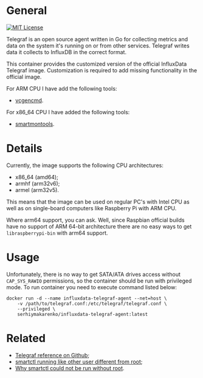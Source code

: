 # General
[![MIT License](https://img.shields.io/badge/License-MIT-blue.svg?style=flat)](https://github.com/SerhiyMakarenko/influxdata-telegraf-dockerized/blob/influxdata-telegraf-dockerized/stable/LICENSE)

Telegraf is an open source agent written in Go for collecting metrics and data on the system it's running on or from other services. Telegraf writes data it collects to InfluxDB in the correct format.

This container provides the customized version of the official InfluxData Telegraf image. Customization is required to add missing functionality in the official image.

For ARM CPU I have add the following tools:
 - [vcgencmd](https://elinux.org/RPI_vcgencmd_usage).

For x86_64 CPU I have added the following tools:
 - [smartmontools](https://www.smartmontools.org/).


# Details
Currently, the image supports the following CPU architectures:
 - x86_64 (amd64);
 - armhf (arm32v6);
 - armel (arm32v5).

This means that the image can be used on regular PC's with Intel CPU as well as on single-board computers like Raspberry Pi with ARM CPU.

Where arm64 support, you can ask. Well, since Raspbian official builds have no support of ARM 64-bit architecture there are no easy ways to get `libraspberrypi-bin` with arm64 support.

# Usage
Unfortunately, there is no way to get SATA/ATA drives access without `CAP_SYS_RAWIO` permissions, so the container should be run with privileged mode. To run container you need to execute command listed below:
```
docker run -d --name influxdata-telegraf-agent --net=host \
    -v /path/to/telegraf.conf:/etc/telegraf/telegraf.conf \
    --privileged \
    serhiymakarenko/influxdata-telegraf-agent:latest
```

# Related
- [Telegraf reference on Github](https://github.com/docker-library/docs/tree/master/telegraf);
- [smartctl running like other user different from root](https://www.smartmontools.org/ticket/61);
- [Why smartctl could not be run without root](https://medium.com/opsops/why-smartctl-could-not-be-run-without-root-7ea0583b1323).
